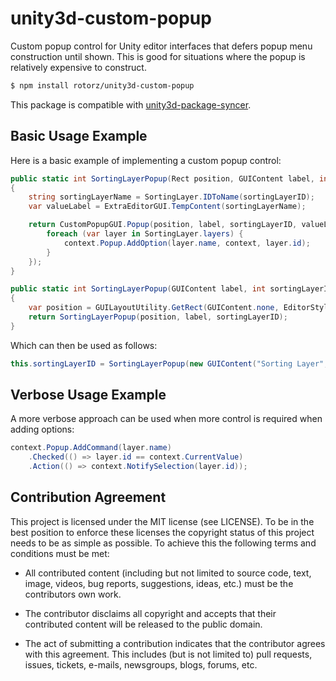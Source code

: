 # unity3d-custom-popup

Custom popup control for Unity editor interfaces that defers popup menu construction until
shown. This is good for situations where the popup is relatively expensive to construct.

```sh
$ npm install rotorz/unity3d-custom-popup
```

This package is compatible with [unity3d-package-syncer](https://github.com/rotorz/unity3d-package-syncer).


## Basic Usage Example

Here is a basic example of implementing a custom popup control:

```csharp
public static int SortingLayerPopup(Rect position, GUIContent label, int sortingLayerID)
{
    string sortingLayerName = SortingLayer.IDToName(sortingLayerID);
    var valueLabel = ExtraEditorGUI.TempContent(sortingLayerName);

    return CustomPopupGUI.Popup(position, label, sortingLayerID, valueLabel, context => {
        foreach (var layer in SortingLayer.layers) {
            context.Popup.AddOption(layer.name, context, layer.id);
        }
    });
}

public static int SortingLayerPopup(GUIContent label, int sortingLayerID)
{
    var position = GUILayoutUtility.GetRect(GUIContent.none, EditorStyles.popup);
    return SortingLayerPopup(position, label, sortingLayerID);
}
```

Which can then be used as follows:

```csharp
this.sortingLayerID = SortingLayerPopup(new GUIContent("Sorting Layer", this.sortingLayerID));
```


## Verbose Usage Example

A more verbose approach can be used when more control is required when adding options:

```csharp
context.Popup.AddCommand(layer.name)
    .Checked(() => layer.id == context.CurrentValue)
    .Action(() => context.NotifySelection(layer.id));
```


## Contribution Agreement

This project is licensed under the MIT license (see LICENSE). To be in the best
position to enforce these licenses the copyright status of this project needs to
be as simple as possible. To achieve this the following terms and conditions
must be met:

- All contributed content (including but not limited to source code, text,
  image, videos, bug reports, suggestions, ideas, etc.) must be the
  contributors own work.

- The contributor disclaims all copyright and accepts that their contributed
  content will be released to the public domain.

- The act of submitting a contribution indicates that the contributor agrees
  with this agreement. This includes (but is not limited to) pull requests, issues,
  tickets, e-mails, newsgroups, blogs, forums, etc.
